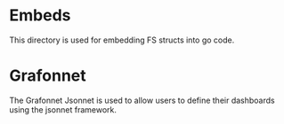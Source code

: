 # Embeds

This directory is used for embedding FS structs into go code.

# Grafonnet

The Grafonnet Jsonnet is used to allow users to define their dashboards using the jsonnet framework.
